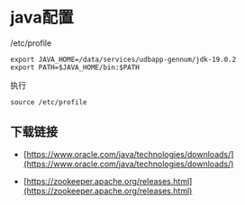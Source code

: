 # java配置

/etc/profile
```
export JAVA_HOME=/data/services/udbapp-gennum/jdk-19.0.2
export PATH=$JAVA_HOME/bin:$PATH
```

执行
```
source /etc/profile
```


## 下载链接

- [https://www.oracle.com/java/technologies/downloads/](https://www.oracle.com/java/technologies/downloads/)

- [https://zookeeper.apache.org/releases.html](https://zookeeper.apache.org/releases.html)
